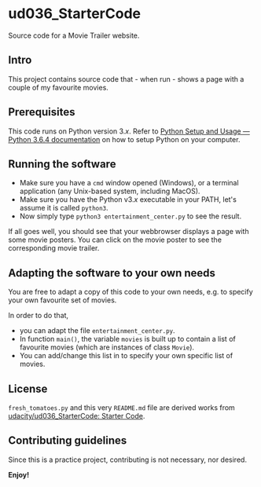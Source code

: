 # ud036_StarterCode
Source code for a Movie Trailer website.

## Intro
This project contains source code that - when run - shows a page with
a couple of my favourite movies.

## Prerequisites
This code runs on Python version 3.*x*. Refer to [Python Setup and
Usage — Python 3.6.4
documentation](https://docs.python.org/3.6/using/index.html) on how to
setup Python on your computer.

## Running the software

* Make sure you have a `cmd` window opened (Windows), or a terminal
  application (any Unix-based system, including MacOS).
* Make sure you have the Python v3.*x* executable in your PATH, let's
assume it is called `python3`.
* Now simply type `python3 entertainment_center.py` to see the result.

If all goes well, you should see that your webbrowser displays a page
with some movie posters. You can click on the movie poster to see the
corresponding movie trailer.

## Adapting the software to your own needs
You are free to adapt a copy of this code to your own needs, e.g. to
specify your own favourite set of movies.

In order to do that,

* you can adapt the file `entertainment_center.py`.
* In function `main()`, the variable `movies` is built up to contain a
list of favourite movies (which are instances of class `Movie`).
* You can add/change this list in to specify your own specific list of
movies.

## License
`fresh_tomatoes.py` and this very `README.md` file are derived works
from [udacity/ud036_StarterCode: Starter
Code](https://github.com/udacity/ud036_StarterCode).

## Contributing guidelines
Since this is a practice project, contributing is not necessary, nor desired.

**Enjoy!**
